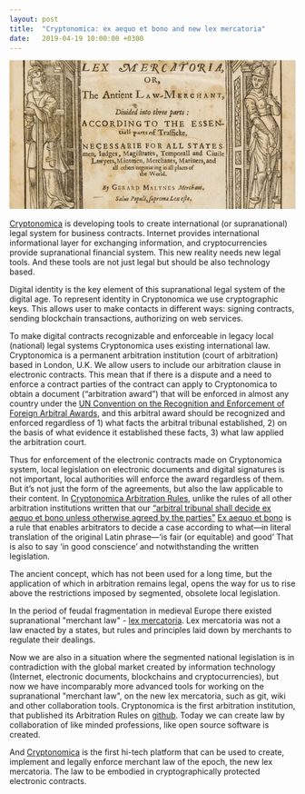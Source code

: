 ```yaml
---
layout: post
title:  "Cryptonomica: ex aequo et bono and new lex mercatoria"
date:   2019-04-19 10:00:00 +0300
---
```


![Lex Mercatoria ancient book](/images/lex.mercatoria.ancient.book.png)

[Cryptonomica](https://cryptonomica.net) is developing tools to create international (or supranational) legal system for business contracts. Internet provides international informational layer for exchanging information, and cryptocurrencies provide supranational financial system. This new reality needs new legal tools. And these tools are not just legal but should be also technology based. 

Digital identity is the key element of this  supranational legal system of the digital age. To represent identity in Cryptonomica we use cryptographic keys. This allows user to make contacts in different ways: signing contracts, sending blockchain transactions, authorizing on web services.
                                          
To make digital contracts recognizable and enforceable in legacy local (national) legal systems Cryptonomica uses existing international law. Cryptonomica is a permanent arbitration institution (court of arbitration) based in London, U.K. We allow users to include our arbitration clause in electronic contracts. This mean that if there is a dispute and a need to enforce a contract parties of the contract can apply to Cryptonomica to obtain a document (“arbitration award”) that will be enforced in almost any country under the [UN Convention on the Recognition and Enforcement of Foreign Arbitral Awards](http://www.uncitral.org/uncitral/uncitral_texts/arbitration/NYConvention.html), and this arbitral award should be recognized and enforced regardless of 1) what facts the arbitral tribunal established, 2) on the basis of what evidence it established these facts, 3) what law applied the arbitration court. 
                                          
Thus for enforcement of the electronic contracts made on Cryptonomica system, local legislation on electronic documents and digital signatures is not important, local authorities will enforce the award regardless of them. But it’s not just the form of the agreements, but also the law applicable to their content. In [Cryptonomica Arbitration Rules](https://github.com/Cryptonomica/arbitration-rules/blob/master/Arbitration_Rules/Cryptonomica/Cryptonomica-Arbitration-Rules.EN.clearsigned.md), unlike the rules of all other arbitration institutions written that our [“arbitral tribunal shall decide ex aequo et bono unless otherwise agreed by the parties”](https://github.com/Cryptonomica/arbitration-rules/blob/master/Arbitration_Rules/Cryptonomica/Cryptonomica-Arbitration-Rules.EN.clearsigned.md#applicable-law-ex-aequo-et-bono) [Ex aequo et bono](http://www.duhaime.org/LegalDictionary/E/ExAequoEtBono.aspx) is a rule that enables arbitrators to decide a case according to what—in literal translation of the original Latin phrase—‘is fair (or equitable) and good’ That is also to say ‘in good conscience’ and notwithstanding the written legislation. 

The ancient concept, which has not been used for a long time, but the application of which in arbitration remains legal, opens the way for us to rise above the restrictions imposed by segmented, obsolete local legislation. 
                                          
In the period of feudal fragmentation in medieval Europe there existed supranational "merchant law" - [lex mercatoria](https://en.wikipedia.org/wiki/Lex_mercatoria). Lex mercatoria was not a law enacted by a states, but rules and principles laid down by merchants to regulate their dealings. 
                                          
Now we are also in a situation where the segmented national legislation is in contradiction with the global market created by information technology (Internet, electronic documents, blockchains and cryptocurrencies), but now we have incomparably more advanced tools for working on the supranational "merchant law", on the new lex mercatoria, such as git, wiki and other collaboration tools. Cryptonomica is the first arbitration institution, that published its Arbitration Rules on [github](https://github.com/Cryptonomica/arbitration-rules). Today we can create law by collaboration of like minded professions, like open source software is created.

And [Cryptonomica](https://cryptonomica.net) is the first hi-tech platform that can be used to create, implement and legally enforce merchant law of the epoch, the new lex mercatoria. The law to be embodied in cryptographically protected electronic contracts.